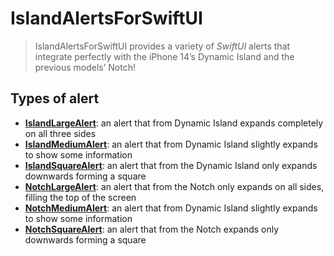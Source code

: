 # IslandAlertsForSwiftUI

> IslandAlertsForSwiftUI provides a variety of *SwiftUI* alerts that integrate perfectly with the iPhone 14’s Dynamic Island and the previous models’ Notch!

## Types of alert

- **[IslandLargeAlert](Sources/IslandAlertsForSwiftUI/IslandLargeAlert)**: an alert that from Dynamic Island expands completely on all three sides
- **[IslandMediumAlert](Sources/IslandAlertsForSwiftUI/IslandMediumAlert)**: an alert that from Dynamic Island slightly expands to show some information 
- **[IslandSquareAlert](Sources/IslandAlertsForSwiftUI/IslandSquareAlert)**: an alert that from the Dynamic Island only expands downwards forming a square
- **[NotchLargeAlert](Sources/IslandAlertsForSwiftUI/NotchLargeAlert)**: an alert that from the Notch only expands on all sides, filling the top of the screen
- **[NotchMediumAlert](Sources/IslandAlertsForSwiftUI/NotchMediumAlert)**: an alert that from Dynamic Island slightly expands to show some information 
- **[NotchSquareAlert](Sources/IslandAlertsForSwiftUI/NotchSquareAlert)**: an alert that from the Notch expands only downwards forming a square


